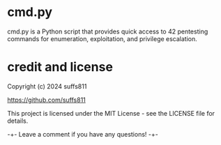 # cmd.py

cmd.py is a Python script that provides quick access to 42 pentesting commands for enumeration, exploitation, and privilege escalation.

# credit and license
Copyright (c) 2024 suffs811

https://github.com/suffs811

This project is licensed under the MIT License - see the LICENSE file for details.

-+- Leave a comment if you have any questions! -+-
